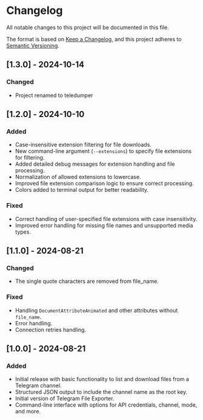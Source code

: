 # Changelog

All notable changes to this project will be documented in this file.

The format is based on [Keep a Changelog](https://keepachangelog.com/en/1.1.0/),
and this project adheres to [Semantic Versioning](https://semver.org/spec/v2.0.0.html).

## [1.3.0] - 2024-10-14

### Changed

- Project renamed to teledumper

## [1.2.0] - 2024-10-10

### Added

- Case-insensitive extension filtering for file downloads.
- New command-line argument (`--extensions`) to specify file extensions for filtering.
- Added detailed debug messages for extension handling and file processing.
- Normalization of allowed extensions to lowercase.
- Improved file extension comparison logic to ensure correct processing.
- Colors added to terminal output for better readability.

### Fixed

- Correct handling of user-specified file extensions with case insensitivity.
- Improved error handling for missing file names and unsupported media types.

## [1.1.0] - 2024-08-21

### Changed

- The single quote characters are removed from file_name.

### Fixed

- Handling `DocumentAttributeAnimated` and other attributes without `file_name`.
- Error handling.
- Connection retries handling.

## [1.0.0] - 2024-08-21

### Added

- Initial release with basic functionality to list and download files from a Telegram channel.
- Structured JSON output to include the channel name as the root key.
- Initial version of Telegram File Exporter.
- Command-line interface with options for API credentials, channel, mode, and more.
